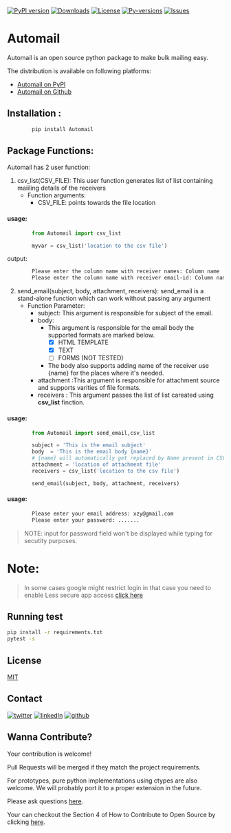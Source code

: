 [![PyPI version](https://badge.fury.io/py/Automail.svg)](https://badge.fury.io/py/Automail)
[![Downloads](https://img.shields.io/pypi/dm/Automail)](https://pypistats.org/packages/automail)
[![License](https://img.shields.io/pypi/l/Automail)](https://github.com/Preetam2114/Automail/blob/master/LICENSE.txt)
[![Py-versions](https://img.shields.io/pypi/pyversions/Automail)](https://pypi.org/project/Automail)
[![Issues](https://img.shields.io/github/issues/Preetam2114/Automail)](https://github.com/Preetam2114/Automail/issues)

# Automail


Automail is an open source python package to make bulk mailing easy.

The distribution is available on following platforms:
* [Automail on PyPI](https://pypi.org/project/Automail)
* [Automail on Github](https://github.com/Preetam2114/Automail)

## Installation :

```bash
		pip install Automail
```


## Package Functions:

Automail has 2 user function:
1. csv_list(CSV_FILE): This user function generates list of list
		containing maiiling details of the receivers
   - Function arguments:
     - CSV_FILE: points towards the file location
#### usage:	 
```py
		from Automail import csv_list

		myvar = csv_list('location to the csv file')

```
output:
```bash
		Please enter the column name with receiver names: Column name
		Please enter the column name with receiver email-id: Column name
```
2. send_email(subject, body, attachment, receivers): send_email is a stand-alone function 
						which can work without passing any argument	
   - Function Parameter:
     - subject: This argument is responsible for subject of the email.
     - body: 
       - This argument is responsible for the email body the supported formats are marked below.
         - [x] HTML TEMPLATE
         - [x] TEXT
         - [ ] FORMS (NOT TESTED)
       - The body also supports adding name of the receiver use {name} for the places where it's needed.
     - attachment :This argument is responsible for attachment source and supports varities of file formats.
     - receivers : This argument passes the list of list careated using __csv_list__ finction.

#### usage:
```py
		from Automail import send_email,csv_list

		subject = 'This is the email subject'
		body  = 'This is the email body {name}'
		# {name} will automatically get replaced by Name present in CSV file
		attachment = 'location of attachment file'
		receivers = csv_list('location to the csv file')

		send_email(subject, body, attachment, receivers)
```
#### usage:
```bash
		Please enter your email address: xzy@gmail.com
		Please enter your password: .......
```
>NOTE: input for password field won't be displayed while typing for secutity purposes.

# Note:
> In some cases google might restrict login in that case you need to enable Less secure app access [click here](https://myaccount.google.com/lesssecureapps)

## Running test

```bash
pip install -r requirements.txt
pytest -s
```

## License
[MIT](https://choosealicense.com/licenses/mit/)

## Contact
[![twitter][1.1]][1]
[![linkedIn][2.1]][2]
[![github][3.1]][3]

[1.1]: https://www.iconfinder.com/icons/104461/download/png/64
[2.1]: https://www.iconfinder.com/icons/107159/download/png/64
[3.1]: https://www.iconfinder.com/icons/394187/download/png/64

[1]: https://twitter.com/pvr_rane
[2]: https://www.linkedin.com/in/preetam-rane-4b0524165/
[3]: https://github.com/Preetam2114

## Wanna Contribute?

Your contribution is welcome!

Pull Requests will be merged if they match the project requirements.

For prototypes, pure python implementations using ctypes are also welcome.
We will probably port it to a proper extension in the future.

Please ask questions [here](https://github.com/Preetam2114/Automail/issues).

Your can checkout the Section 4 of How to Contribute to Open Source by clicking [here](http://opensource.guide/how-to-contribute).

